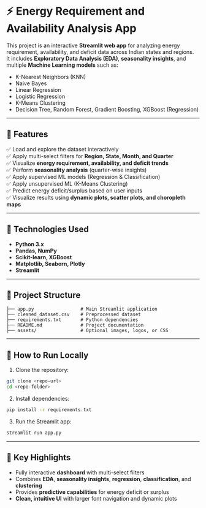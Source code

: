 # ⚡ Energy Requirement and Availability Analysis App

This project is an interactive **Streamlit web app** for analyzing energy requirement, availability, and deficit data across Indian states and regions.  
It includes **Exploratory Data Analysis (EDA)**, **seasonality insights**, and multiple **Machine Learning models** such as:

- K-Nearest Neighbors (KNN)
- Naive Bayes
- Linear Regression
- Logistic Regression
- K-Means Clustering
- Decision Tree, Random Forest, Gradient Boosting, XGBoost (Regression)

---

## 🚀 Features

✅ Load and explore the dataset interactively  
✅ Apply multi-select filters for **Region, State, Month, and Quarter**  
✅ Visualize **energy requirement, availability, and deficit trends**  
✅ Perform **seasonality analysis** (quarter-wise insights)  
✅ Apply supervised ML models (Regression & Classification)  
✅ Apply unsupervised ML (K-Means Clustering)  
✅ Predict energy deficit/surplus based on user inputs  
✅ Visualize results using **dynamic plots, scatter plots, and choropleth maps**

---

## 🧠 Technologies Used

- **Python 3.x**  
- **Pandas, NumPy**  
- **Scikit-learn, XGBoost**  
- **Matplotlib, Seaborn, Plotly**  
- **Streamlit**

---

## 📂 Project Structure

```
├── app.py                 # Main Streamlit application
├── cleaned_dataset.csv    # Preprocessed dataset
├── requirements.txt       # Python dependencies
├── README.md              # Project documentation
├── assets/                # Optional images, logos, or CSS
```

---

## 📌 How to Run Locally

1. Clone the repository:  
```bash
git clone <repo-url>
cd <repo-folder>
```

2. Install dependencies:  
```bash
pip install -r requirements.txt
```

3. Run the Streamlit app:  
```bash
streamlit run app.py
```

---

## 🌟 Key Highlights

- Fully interactive **dashboard** with multi-select filters  
- Combines **EDA**, **seasonality insights**, **regression**, **classification**, and **clustering**  
- Provides **predictive capabilities** for energy deficit or surplus  
- **Clean, intuitive UI** with larger font navigation and dynamic plots  
